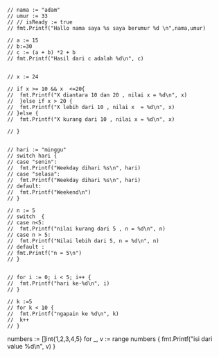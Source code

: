 
	// nama := "adam"
	// umur := 33
	// // isReady := true
	// fmt.Printf("Hallo nama saya %s saya berumur %d \n",nama,umur)

	// a := 15
	// b:=30
	// c := (a + b) *2 + b
	// fmt.Printf("Hasil dari c adalah %d\n", c)


	// x := 24

	// if x >= 10 && x  <=20{
	// 	fmt.Printf("X diantara 10 dan 20 , nilai x = %d\n", x)
	// 	}else if x > 20 {
	// 	fmt.Printf("X lebih dari 10 , nilai x  = %d\n", x)
	// }else {
	// 	fmt.Printf("X kurang dari 10 , nilai x = %d\n", x)

	// }


	// hari := "minggu"
	// switch hari {
	// case "senin":
	// 	fmt.Printf("Weekday dihari %s\n", hari)
	// case "selasa":
	// 	fmt.Printf("Weekday dihari %s\n", hari)
	// default:
	// 	fmt.Printf("Weekend\n")
	// }

	// n := 5
	// switch  {
	// case n<5:
	// 	fmt.Printf("nilai kurang dari 5 , n = %d\n", n)
	// case n > 5:
	// 	fmt.Printf("Nilai lebih dari 5, n = %d\n", n)
	// default : 
	// fmt.Printf("n = 5\n")
	// }


	// for i := 0; i < 5; i++ {
	// 	fmt.Printf("hari ke-%d\n", i)
	// }

	// k :=5 
	// for k < 10 {
	// 	fmt.Printf("ngapain ke %d\n", k)
	// 	k++
	// }
numbers := []int{1,2,3,4,5}
	for _, v := range numbers {
		fmt.Printf("isi dari value %d\n", v)
	}
